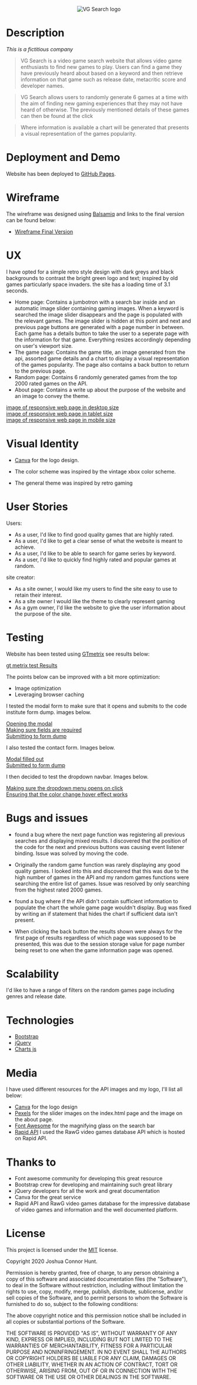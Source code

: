 <p align="center">
  <img src=https://github.com/joshhunt1991/Video-game-API-practice/blob/e41db221dc31aa202654691f6d79aa9ed1332228/assets/images/VGsearch.png alt="VG Search logo"/>
</p>

# Description

*This is a fictitious company*

> VG Search is a video game search website that allows video game enthusiasts to find new games to play. Users can find a game they have previously heard about based on a keyword and then retrieve information on that game such as release date, metacritic score and developer names.

> VG Search allows users to randomly generate 6 games at a time with the aim of finding new gaming experiences that they may not have heard of otherwise. The previously mentioned details of these games can then be found at the click 

> Where information is available a chart will be generated that presents a visual representation of the games popularity.

# Deployment and Demo

Website has been deployed to [GitHub Pages](https://joshhunt1991.github.io/Chalk-and-Sawdust/).

# Wireframe

The wireframe was designed using [Balsamiq](https://balsamiq.com/wireframes/) and links to the final version can be found below:

- [Wireframe Final Version](/readmelinks/VG-search.bmpr)

# UX

I have opted for a simple retro style design with dark greys and black backgrounds to contrast the bright green logo and text; inspired by old games particularly space invaders.  the site has a loading time of 3.1 seconds.

- Home page: Contains a jumbotron with a search bar inside and an automatic image slider containing gaming images. When a keyword is searched the image slider disappears and the page is populated with the relevant games. The image slider is hidden at this point and next and previous page buttons are generated with a page number in between. Each game has a details button to take the user to a seperate page with the information for that game. Everything resizes accordingly depending on user's viewport size.
- The game page: Contains the game title, an image generated from the api, assorted game details and a chart to display a visual representation of the games popularity. The page also contains a back button to return to the previous page.
- Random page: Contains 6 randomly generated games from the top 2000 rated games on the API.
- About page: Contains a write up about the purpose of the website and an image to convey the theme.

[image of responsive web page in desktop size](/readmelinks/desktop.png) <br/>
[image of responsive web page in tablet size](/readmelinks/tablet.png) <br/>
[image of responsive web page in mobile size](/readmelinks/mobile.png) <br/>


# Visual Identity

- [Canva](https://www.canva.com/) for the logo design.

- The color scheme was inspired by the vintage xbox color scheme.

- The general theme was inspired by retro gaming

# User Stories

Users:

- As a user, I'd like to find good quality games that are highly rated.
- As a user, I'd like to get a clear sense of what the website is meant to achieve.
- As a user, I'd like to be able to search for game series by keyword.
- As a user, I'd like to quickly find highly rated and popular games at random.

site creator:

- As a site owner, I would like my users to find the site easy to use to retain their interest.
- As a site owner I would like the theme to clearly represent gaming
- As a gym owner, I'd like the website to give the user information about the purpose of the site.

# Testing

Website has been tested using [GTmetrix](https://gtmetrix.com/reports/joshhunt1991.github.io/FwfY1qpW) see results below:

[gt metrix test Results](/readmelinks/gtmetrix.pdf)

The points below can be improved with a bit more optimization:

- Image optimization
- Leveraging browser caching

I tested the modal form to make sure that it opens and submits to the code institute form dump. images below.

[Opening the modal](/readmelinks/modalopen.png) <br/>
[Making sure fields are required](/readmelinks/required.png) <br/>
[Submitting to form dump](/readmelinks/formsubmit.png) <br/>

I also tested the contact form. Images below.

[Modal filled out](/readmelinks/form2.png) <br/>
[Submitted to form dump](/readmelinks/form2submit.png) <br/>

I then decided to test the dropdown navbar. Images below.

[Making sure the dropdown menu opens on click](/readmelinks/ddown.png) <br/>
[Ensuring that the color change hover effect works](/readmelinks/hover.png) <br/>

# Bugs and issues

- found a bug where the next page function was registering all previous searches and displaying mixed results. I discovered that the position of the code for the next and previous buttons was causing event listener binding. Issue was solved by moving the code.

- Originally the random game function was rarely displaying any good quality games. I looked into this and discovered that this was due to the high number of games in the API and my random games functions were searching the entire list of games. Issue was resolved by only searching from the highest rated 2000 games.

- found a bug where if the API didn't contain sufficient information to populate the chart the whole game page wouldn't display. Bug was fixed by writing an if statement that hides the chart if sufficient data isn't present.

- When clicking the back button the results shown were always for the first page of results regardless of which page was supposed to be presented, this was due to the session storage value for page number being reset to one when the game information page was opened.

# Scalability

I'd like to have a range of filters on the random games page including genres and release date.

# Technologies

- [Bootstrap](https://getbootstrap.com/)
- [jQuery](https://jquery.com/)
- [Charts js](https://www.chartjs.org/)

# Media

I have used different resources for the API images and my logo, I'll list all below:

- [Canva](https://www.canva.com/) for the logo design
- [Pexels](https://unsplash.com/s/photos/video-game) for the slider images on the index.html page and the image on the about page.
- [Font Awesome](https://fontawesome.com/6?next=%2Fstart) for the magnifying glass on the search bar
- [Rapid API](https://rapidapi.com/accujazz/api/rawg-video-games-database/) I used the RawG video games database API which is hosted on Rapid API.


# Thanks to

- Font awesome community for developing this great resource
- Bootstrap crew for developing and maintaining such great library
- jQuery developers for all the work and great documentation
- Canva for the great service
- Rapid API and RawG video games database for the impressive database of video games and information and the well documented platform.

# License

This project is licensed under the [MIT](https://choosealicense.com/licenses/mit/) license.

Copyright 2020 Joshua Connor Hunt.

Permission is hereby granted, free of charge, to any person obtaining a copy of this software and associated documentation files (the "Software"), to deal in the Software without restriction, including without limitation the rights to use, copy, modify, merge, publish, distribute, sublicense, and/or sell copies of the Software, and to permit persons to whom the Software is furnished to do so, subject to the following conditions:

The above copyright notice and this permission notice shall be included in all copies or substantial portions of the Software.

THE SOFTWARE IS PROVIDED "AS IS", WITHOUT WARRANTY OF ANY KIND, EXPRESS OR IMPLIED, INCLUDING BUT NOT LIMITED TO THE WARRANTIES OF MERCHANTABILITY, FITNESS FOR A PARTICULAR PURPOSE AND NONINFRINGEMENT. IN NO EVENT SHALL THE AUTHORS OR COPYRIGHT HOLDERS BE LIABLE FOR ANY CLAIM, DAMAGES OR OTHER LIABILITY, WHETHER IN AN ACTION OF CONTRACT, TORT OR OTHERWISE, ARISING FROM, OUT OF OR IN CONNECTION WITH THE SOFTWARE OR THE USE OR OTHER DEALINGS IN THE SOFTWARE.